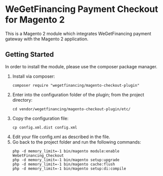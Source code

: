 # WeGetFinancing Payment Checkout for Magento 2

This is a Magento 2 module which integrates WeGetFinancing payment gateway with the Magento 2 application.

## Getting Started

In order to install the module, please use the composer package manager.


1. Install via composer:
    ```
    composer require "wegetfinancing/magento-checkout-plugin"
    ```
2. Enter into the configuration folder of the plugin; from the project directory:
   ```
   cd vendor/wegetfinancing/magento-checkout-plugin/etc/
   ```
3. Copy the configuration file:
      ```
   cp config.xml.dist config.xml
   ```
4. Edit your file config.xml as described in the file.
5. Go back to the project folder and run the following commands:
    ```
    php -d memory_limit=-1 bin/magento module:enable WeGetFinancing_Checkout
    php -d memory_limit=-1 bin/magento setup:upgrade
    php -d memory_limit=-1 bin/magento cache:flush
    php -d memory_limit=-1 bin/magento setup:di:compile
    ```


